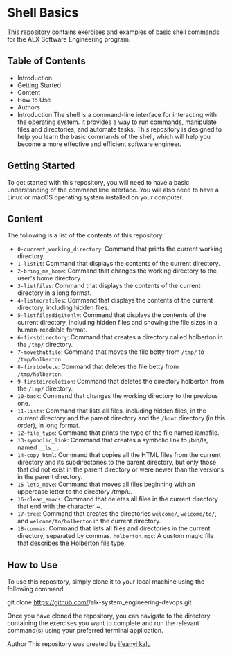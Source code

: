 # Shell Basics
This repository contains exercises and examples of basic shell commands for the ALX Software Engineering program.

## Table of Contents
* Introduction
* Getting Started
* Content
* How to Use
* Authors
* Introduction
The shell is a command-line interface for interacting with the operating system. It provides a way to run commands, manipulate files and directories, and automate tasks. This repository is designed to help you learn the basic commands of the shell, which will help you become a more effective and efficient software engineer.

## Getting Started
To get started with this repository, you will need to have a basic understanding of the command line interface. You will also need to have a Linux or macOS operating system installed on your computer.

## Content
The following is a list of the contents of this repository:

* `0-current_working_directory`: Command that prints the current working directory.
* `1-listit`: Command that displays the contents of the current directory.
* `2-bring_me_home`: Command that changes the working directory to the user's home directory.
* `3-listfiles`: Command that displays the contents of the current directory in a long format.
* `4-listmorefiles`: Command that displays the contents of the current directory, including hidden files.
* `5-listfilesdigitonly`: Command that displays the contents of the current directory, including hidden files and showing the file sizes in a human-readable format.
* `6-firstdirectory`: Command that creates a directory called holberton in the `/tmp/` directory.
* `7-movethatfile`: Command that moves the file betty from `/tmp/` to `/tmp/holberton`.
* `8-firstdelete`: Command that deletes the file betty from `/tmp/holberton`.
* `9-firstdirdeletion`: Command that deletes the directory holberton from the `/tmp/` directory.
* `10-back`: Command that changes the working directory to the previous one.
* `11-lists`: Command that lists all files, including hidden files, in the current directory and the parent directory and the `/boot` directory (in this order), in long format.
* `12-file_type`: Command that prints the type of the file named iamafile.
* `13-symbolic_link`: Command that creates a symbolic link to /bin/ls, named `__ls__`.
* `14-copy_html`: Command that copies all the HTML files from the current directory and its subdirectories to the parent directory, but only those that did not exist in the parent directory or were newer than the versions in the parent directory.
* `15-lets_move`: Command that moves all files beginning with an uppercase letter to the directory /tmp/u.
* `16-clean_emacs`: Command that deletes all files in the current directory that end with the character ~.
* `17-tree`: Command that creates the directories `welcome/`, `welcome/to/`, and `welcome/to/holberton` in the current directory.
* `18-commas`: Command that lists all files and directories in the current directory, separated by commas.
`holberton.mgc`: A custom magic file that describes the Holberton file type.

## How to Use
To use this repository, simply clone it to your local machine using the following command:

git clone https://github.com/<username>/alx-system_engineering-devops.git

Once you have cloned the repository, you can navigate to the directory containing the exercises you want to complete and run the relevant command(s) using your preferred terminal application.

Author
This repository was created by [ifeanyi kalu](https://github.com/fazzy12)
